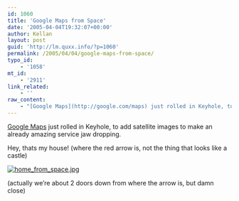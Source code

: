 ```yaml
---
id: 1060
title: 'Google Maps from Space'
date: '2005-04-04T19:32:07+00:00'
author: Kellan
layout: post
guid: 'http://lm.quxx.info/?p=1060'
permalink: /2005/04/04/google-maps-from-space/
typo_id:
    - '1058'
mt_id:
    - '2911'
link_related:
    - ''
raw_content:
    - "[Google Maps](http://google.com/maps) just rolled in Keyhole, to add satellite images to make an already amazing service jaw dropping.\n\nHey, thats my house! (where the red arrow is, not the thing that looks like a castle)\n\n<a href=\\\"http://laughingmeme.org/img/home_from_space.jpg\\\" style=\\\"margin:auto;\\\"><img alt=\\\"home_from_space.jpg\\\" src=\\\"http://laughingmeme.org/img/home_from_space-thumb.jpg\\\" width=\\\"300\\\" height=\\\"275\\\" border=\\\"0\\\" /></a>\n\n(actually we\\'re about 2 doors down from where the arrow is, but damn close)"
---
```


[Google Maps](http://google.com/maps) just rolled in Keyhole, to add satellite images to make an already amazing service jaw dropping.

Hey, thats my house! (where the red arrow is, not the thing that looks like a castle)

[![home_from_space.jpg](http://laughingmeme.org/img/home_from_space-thumb.jpg)](http://laughingmeme.org/img/home_from_space.jpg)

(actually we’re about 2 doors down from where the arrow is, but damn close)